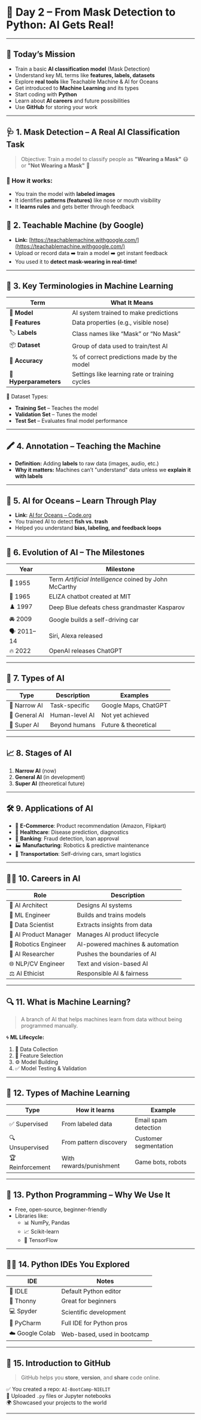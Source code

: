 # 📘 Day 2 – From Mask Detection to Python: AI Gets Real!

---

## 🎯 Today’s Mission

- Train a basic **AI classification model** (Mask Detection)
- Understand key ML terms like **features, labels, datasets**
- Explore **real tools** like Teachable Machine & AI for Oceans
- Get introduced to **Machine Learning** and its types
- Start coding with **Python**
- Learn about **AI careers** and future possibilities
- Use **GitHub** for storing your work

---

## 🩺 1. Mask Detection – A Real AI Classification Task

> Objective: Train a model to classify people as **"Wearing a Mask"** 😷 or **"Not Wearing a Mask"** 🙅

### 🔧 How it works:
- You train the model with **labeled images**
- It identifies **patterns (features)** like nose or mouth visibility
- It **learns rules** and gets better through feedback


## 🤖 2. Teachable Machine (by Google) 

- **Link:** [https://teachablemachine.withgoogle.com/](https://teachablemachine.withgoogle.com/)
- Upload or record data ➡️ train a model ➡️ get instant feedback
- You used it to **detect mask-wearing in real-time!**

---

## 📌 3. Key Terminologies in Machine Learning

| Term           | What It Means |
|----------------|---------------|
| 🧠 **Model** | AI system trained to make predictions |
| 🔢 **Features** | Data properties (e.g., visible nose) |
| 🏷️ **Labels** | Class names like “Mask” or “No Mask” |
| 📦 **Dataset** | Group of data used to train/test AI |
| 🎯 **Accuracy** | % of correct predictions made by the model |
| 🔧 **Hyperparameters** | Settings like learning rate or training cycles |

🧪 Dataset Types:
- **Training Set** – Teaches the model
- **Validation Set** – Tunes the model
- **Test Set** – Evaluates final model performance

---

## 🖍️ 4. Annotation – Teaching the Machine

- **Definition:** Adding **labels** to raw data (images, audio, etc.)
- **Why it matters:** Machines can’t "understand" data unless we **explain it with labels**

---

## 🌊 5. AI for Oceans – Learn Through Play

- **Link:** [AI for Oceans – Code.org](https://studio.code.org/s/oceans/lessons/1/levels/2)
- You trained AI to detect **fish vs. trash**
- Helped you understand **bias, labeling, and feedback loops**

---

## 📜 6. Evolution of AI – The Milestones

| Year | Milestone |
|------|-----------|
| 🧠 1955 | Term *Artificial Intelligence* coined by John McCarthy |
| 💬 1965 | ELIZA chatbot created at MIT |
| ♟️ 1997 | Deep Blue defeats chess grandmaster Kasparov |
| 🚘 2009 | Google builds a self-driving car |
| 🗣️ 2011–14 | Siri, Alexa released |
| 🔥 2022 | OpenAI releases ChatGPT |

---

## 🧠 7. Types of AI

| Type | Description | Examples |
|------|-------------|----------|
| 🔹 Narrow AI | Task-specific | Google Maps, ChatGPT |
| 🔸 General AI | Human-level AI | Not yet achieved |
| 🔺 Super AI | Beyond humans | Future & theoretical |

---

## 📈 8. Stages of AI

1. **Narrow AI** (now)
2. **General AI** (in development)
3. **Super AI** (theoretical future)

---

## 🛠️ 9. Applications of AI

- 🛒 **E-Commerce**: Product recommendation (Amazon, Flipkart)
- 🏥 **Healthcare**: Disease prediction, diagnostics
- 🏦 **Banking**: Fraud detection, loan approval
- 🏭 **Manufacturing**: Robotics & predictive maintenance
- 🚚 **Transportation**: Self-driving cars, smart logistics

---

## 👩‍💻 10. Careers in AI

| Role | Description |
|------|-------------|
| 👷 AI Architect | Designs AI systems |
| 🧪 ML Engineer | Builds and trains models |
| 🧠 Data Scientist | Extracts insights from data |
| 🧾 AI Product Manager | Manages AI product lifecycle |
| 🤖 Robotics Engineer | AI-powered machines & automation |
| 🧬 AI Researcher | Pushes the boundaries of AI |
| 🌐 NLP/CV Engineer | Text and vision-based AI |
| ⚖️ AI Ethicist | Responsible AI & fairness |

---

## 🔍 11. What is Machine Learning?

> A branch of AI that helps machines learn from data without being programmed manually.

🌀 **ML Lifecycle:**
1. 🧺 Data Collection
2. 🧪 Feature Selection
3. ⚙️ Model Building
4. ✅ Model Testing & Validation

---

## 🧠 12. Types of Machine Learning

| Type | How it learns | Example |
|------|---------------|---------|
| ✅ Supervised | From labeled data | Email spam detection |
| 🔍 Unsupervised | From pattern discovery | Customer segmentation |
| 🏆 Reinforcement | With rewards/punishment | Game bots, robots |

---

## 🐍 13. Python Programming – Why We Use It

- Free, open-source, beginner-friendly
- Libraries like:
  - 📊 NumPy, Pandas
  - 📈 Scikit-learn
  - 🧠 TensorFlow

---

## 🧑‍💻 14. Python IDEs You Explored

| IDE | Notes |
|-----|-------|
| 🐍 IDLE | Default Python editor |
| 🎯 Thonny | Great for beginners |
| 💻 Spyder | Scientific development |
| 🧠 PyCharm | Full IDE for Python pros |
| ☁️ Google Colab | Web-based, used in bootcamp |

---

## 💾 15. Introduction to GitHub

> GitHub helps you **store**, **version**, and **share** code online.

✅ You created a repo: `AI-BootCamp-NIELIT`  
📌 Uploaded `.py` files or Jupyter notebooks  
🌍 Showcased your projects to the world

---

